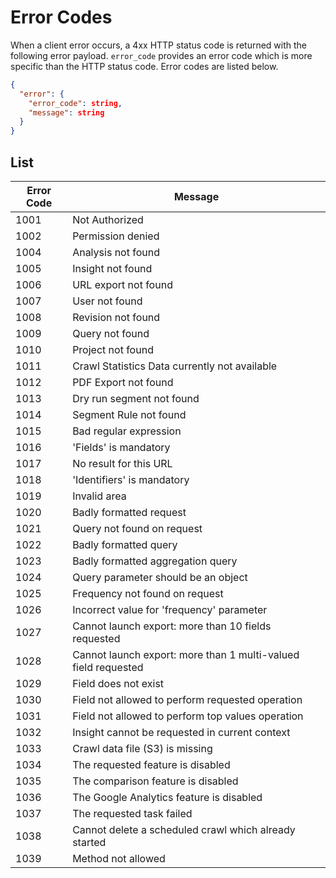 # Error Codes

When a client error occurs, a 4xx HTTP status code is returned with the following error payload. `error_code` provides an error code which is more specific than the HTTP status code. Error codes are listed below.
```JSON
{
  "error": {
    "error_code": string,
    "message": string
  }
}
```

## List
Error Code | Message
--- | ---
1001 | Not Authorized
1002 | Permission denied
1004 | Analysis not found
1005 | Insight not found
1006 | URL export not found
1007 | User not found
1008 | Revision not found
1009 | Query not found
1010 | Project not found
1011 | Crawl Statistics Data currently not available
1012 | PDF Export not found
1013 | Dry run segment not found
1014 | Segment Rule not found
1015 | Bad regular expression
1016 | 'Fields' is mandatory
1017 | No result for this URL
1018 | 'Identifiers' is mandatory
1019 | Invalid area
1020 | Badly formatted request
1021 | Query not found on request
1022 | Badly formatted query
1023 | Badly formatted aggregation query
1024 | Query parameter should be an object
1025 | Frequency not found on request
1026 | Incorrect value for 'frequency' parameter
1027 | Cannot launch export: more than 10 fields requested
1028 | Cannot launch export: more than 1 multi-valued field requested
1029 | Field does not exist
1030 | Field not allowed to perform requested operation
1031 | Field not allowed to perform top values operation
1032 | Insight cannot be requested in current context
1033 | Crawl data file (S3) is missing
1034 | The requested feature is disabled
1035 | The comparison feature is disabled
1036 | The Google Analytics feature is disabled
1037 | The requested task failed
1038 | Cannot delete a scheduled crawl which already started
1039 | Method not allowed
